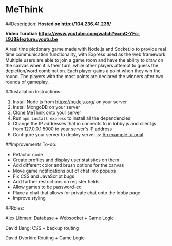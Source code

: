 # MeThink

##Description:
**Hosted on http://104.236.41.235/**

**Video Turotial: https://www.youtube.com/watch?v=mC-YFc-L9J8&feature=youtu.be**

A real time pictionary game made with Node.js and Socket.io to provide real time communication functionality, with Express used as the web framework. Multiple users are able to join a game room and have the ability to draw on the canvas when it is their turn, while other players attempt to guess the depiction/word combination. Each player gains a point when they win the round. The players with the most points are declared the winners after two rounds of gameplay. 

##Installation Instructions:
1. Install Node.js from https://nodejs.org/ on your server
2. Install MongoDB on your server
3. Clone MeThink onto your server
4. Run `npm install express` to install all the dependencies
5. Change the IP addresses that io connects to in lobby.js and client.js from 127.0.0.1:5000 to your server's IP address
6. Configure your server to deploy server.js: [An example tutorial](https://www.digitalocean.com/community/tutorials/how-to-set-up-a-node-js-application-for-production-on-ubuntu-14-04)

##Improvements To-do:
* Refactor code
* Create profiles and display user statistics on them
* Add different color and brush options for the canvas
* Move game notifications out of chat into popups
* Fix CSS and JavaScript bugs
* Add further restrictions on register fields
* Allow games to be password-ed
* Place a chat that allows for private chat onto the lobby page
* Improve styling

##Roles:

Alex Libman: Database + Websocket + Game Logic

David Bang: CSS + backup routing

David Dvorkin: Routing + Game Logic
